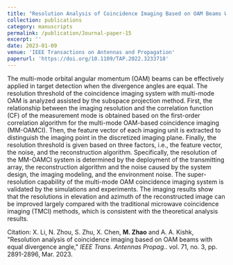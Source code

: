 ```yaml
---
title: "Resolution Analysis of Coincidence Imaging Based on OAM Beams With Equal Divergence Angle"
collection: publications
category: manuscripts
permalink: /publication/Journal-paper-15
excerpt: ''
date: 2023-01-09
venue: 'IEEE Transactions on Antennas and Propagation'
paperurl: 'https://doi.org/10.1109/TAP.2022.3233718'
---
```


The multi-mode orbital angular momentum (OAM) beams can be effectively applied in target detection when the divergence angles are equal. The resolution threshold of the coincidence imaging system with multi-mode OAM is analyzed assisted by the subspace projection method. First, the relationship between the imaging resolution and the correlation function (CF) of the measurement mode is obtained based on the first-order correlation algorithm for the multi-mode OAM-based coincidence imaging (MM-OAMCI). Then, the feature vector of each imaging unit is extracted to distinguish the imaging point in the discretized imaging plane. Finally, the resolution threshold is given based on three factors, i.e., the feature vector, the noise, and the reconstruction algorithm. Specifically, the resolution of the MM-OAMCI system is determined by the deployment of the transmitting array, the reconstruction algorithm and the noise caused by the system design, the imaging modeling, and the environment noise. The super-resolution capability of the multi-mode OAM coincidence imaging system is validated by the simulations and experiments. The imaging results show that the resolutions in elevation and azimuth of the reconstructed image can be improved largely compared with the traditional microwave coincidence imaging (TMCI) methods, which is consistent with the theoretical analysis results.

Citation: X. Li, N. Zhou, S. Zhu, X. Chen, **M. Zhao** and A. A. Kishk, &quot;Resolution analysis of coincidence imaging based on OAM beams with equal divergence angle,&quot; <i>IEEE Trans. Antennas Propag.</i>. vol. 71, no. 3, pp. 2891-2896, Mar. 2023.
